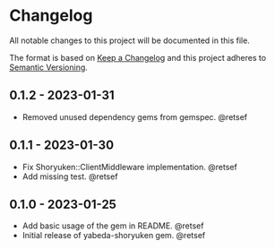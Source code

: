 # Changelog

All notable changes to this project will be documented in this file.

The format is based on [Keep a Changelog](http://keepachangelog.com/en/1.0.0/)
and this project adheres to [Semantic Versioning](http://semver.org/spec/v2.0.0.html).

## 0.1.2 - 2023-01-31

- Removed unused dependency gems from gemspec. @retsef

## 0.1.1 - 2023-01-30

- Fix Shoryuken::ClientMiddleware implementation. @retsef
- Add missing test. @retsef

## 0.1.0 - 2023-01-25

- Add basic usage of the gem in README. @retsef
- Initial release of yabeda-shoryuken gem. @retsef

[@retsef]: https://github.com/retsef "Roberto Scinocca"
